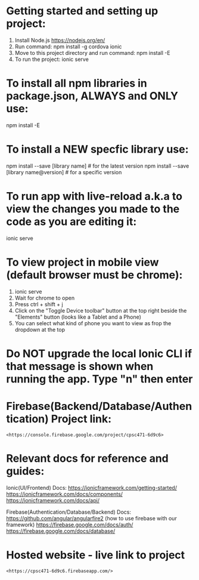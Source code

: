 # Getting started and setting up project:
1. Install Node.js https://nodejs.org/en/
2. Run command:
    npm install -g cordova ionic
3. Move to this project directory and run command:
    npm install -E
4. To run the project:
    ionic serve


# To install all npm libraries in package.json, ALWAYS and ONLY use:
npm install -E


# To install a NEW specfic library use:
npm install --save [library name]           # for the latest version
npm install --save [library name@version]   # for a specific version


# To run app with live-reload a.k.a to view the changes you made to the code as you are editing it:
ionic serve


# To view project in mobile view (default browser must be chrome):
1. ionic serve
2. Wait for chrome to open
3. Press ctrl + shift + j
4. Click on the "Toggle Device toolbar" button at the top right beside the "Elements" button (looks like a Tablet and a Phone)
5. You can select what kind of phone you want to view as frop the dropdown at the top


# Do NOT upgrade the local Ionic CLI if that message is shown when running the app. Type "n" then enter


# Firebase(Backend/Database/Authentication) Project link:
    <https://console.firebase.google.com/project/cpsc471-6d9c6>


# Relevant docs for reference and guides:
Ionic(UI/Frontend) Docs:
    <https://ionicframework.com/getting-started/>
    <https://ionicframework.com/docs/components/>
    <https://ionicframework.com/docs/api/>

Firebase(Authentication/Database/Backend) Docs:
    <https://github.com/angular/angularfire2> (how to use firebase with our framework)
    <https://firebase.google.com/docs/auth/>
    <https://firebase.google.com/docs/database/>
    

# Hosted website - live link to project
    <https://cpsc471-6d9c6.firebaseapp.com/>
